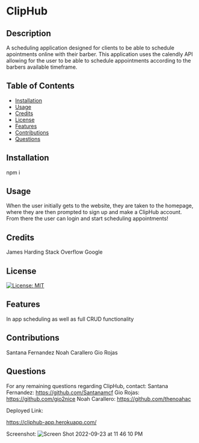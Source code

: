 # ClipHub

## Description
A scheduling application designed for clients to be able to schedule apointments online with their barber. This application uses the calendly API allowing for the user to be able to schedule appointments according to the barbers available timeframe. 

## Table of Contents

- [Installation](#installation)
- [Usage](#usage)
- [Credits](#credits)
- [License](#license)
- [Features](#features)
- [Contributions](#contributions)
- [Questions](#questions)


## Installation
npm i 


## Usage
When the user initially gets to the website, they are taken to the homepage, where they are then prompted to sign up and make a ClipHub account. From there the user can login and start scheduling appointments!

## Credits
James Harding
Stack Overflow
Google

## License
[![License: MIT](https://img.shields.io/badge/License-MIT-yellow.svg)](https://opensource.org/licenses/MIT)


## Features
In app scheduling as well as full CRUD functionality

## Contributions
Santana Fernandez
Noah Carallero
Gio Rojas


## Questions
For any remaining questions regarding ClipHub, contact:
Santana Fernandez: https://github.com/Santanamcf
Gio Rojas: https://github.com/gio2nice
Noah Carallero: https://github.com/thenoahac

Deployed Link:

https://cliphub-app.herokuapp.com/

Screenshot:
![Screen Shot 2022-09-23 at 11 46 10 PM](https://user-images.githubusercontent.com/107505577/192084075-c6bb3cf2-55e9-4362-9fb3-3f3cefa48507.png)


